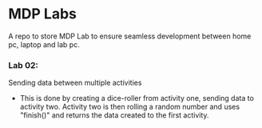 # MDP Labs

A repo to store MDP Lab to ensure seamless development between home pc, laptop and lab pc.

### Lab 02:

Sending data between multiple activities

- This is done by creating a dice-roller from activity one, sending data to activity two. Activity two is then rolling a random number and uses "finish()" and returns the data created to the first activity.
